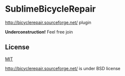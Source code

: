 SublimeBicycleRepair
====================

http://bicyclerepair.sourceforge.net/ plugin


**Underconstruction!** Feel free join


License 
-------

[MIT](/LICENSE)

http://bicyclerepair.sourceforge.net/ is under BSD license
